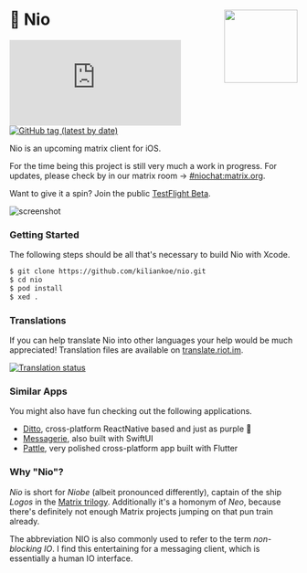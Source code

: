 <h1>💬 Nio
  <img src="https://raw.githubusercontent.com/niochat/nio/master/Resources/AppIcon/Default/Rounded_500.png"
       align="right" width="128" height="128" />
</h1>

[![Matrix](https://img.shields.io/matrix/niochat:matrix.org?logo=matrix&style=flat)](https://matrix.to/#/#niochat:matrix.org)
[![GitHub tag (latest by date)](https://img.shields.io/github/v/tag/kiliankoe/nio?label=latest%20tag)](https://github.com/kiliankoe/nio/releases)

Nio is an upcoming matrix client for iOS.

For the time being this project is still very much a work in progress. For updates, please check by in our matrix room → [#niochat:matrix.org](https://matrix.to/#/#niochat:matrix.org).

Want to give it a spin? Join the public [TestFlight Beta](https://testflight.apple.com/join/KlXr3kKz).

![screenshot](https://nio.chat/screenshots.png)

### Getting Started

The following steps should be all that's necessary to build Nio with Xcode. 

```bash
$ git clone https://github.com/kiliankoe/nio.git
$ cd nio
$ pod install
$ xed .
```

### Translations

If you can help translate Nio into other languages your help would be much appreciated! Translation files are available on [translate.riot.im](https://translate.riot.im/engage/nio).

[![Translation status](https://translate.riot.im/widgets/nio/-/nio/multi-auto.svg)](https://translate.riot.im/engage/nio/?utm_source=widget)


### Similar Apps

You might also have fun checking out the following applications.

- [Ditto](https://dittochat.org), cross-platform ReactNative based and just as purple 💜
- [Messagerie](https://github.com/manuroe/messagerie), also built with SwiftUI
- [Pattle](https://git.pattle.im/pattle/app), very polished cross-platform app built with Flutter

### Why "Nio"?

*Nio* is short for *Niobe* (albeit pronounced differently), captain of the ship *Logos* in the [Matrix trilogy](https://en.wikipedia.org/wiki/The_Matrix_(franchise)). Additionally it's a homonym of *Neo*, because there's definitely not enough Matrix projects jumping on that pun train already.

The abbreviation NIO is also commonly used to refer to the term *non-blocking IO*. I find this entertaining for a messaging client, which is essentially a human IO interface.

